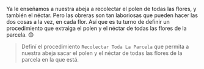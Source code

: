Ya le enseñamos a nuestra abeja a recolectar el polen de todas las flores, y también el néctar. Pero las obreras son tan laboriosas que pueden hacer las dos cosas a la vez, en cada flor. Así que es tu turno de definir un procedimiento que extraiga el polen y el néctar de todas las flores de la parcela. :blush:

> Definí el procedimiento `Recolectar Toda La Parcela` que permita a nuestra abeja sacar el polen y el néctar de todas las flores de la parcela en la que está. 

